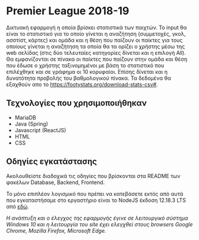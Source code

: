 # Premier League 2018-19

Δικτυακή εφαρμογή η οποία βρίσκει στατιστικά των παιχτών. Το input θα είναι το στατιστικό για το οποίο γίνεται η αναζήτηση (συμμετοχές, γκολ, ασστίστ, κάρτες) και ομάδα και η θέση που παίζουν οι παίκτες για τους οποίους γίνεται η αναζήτηση τα οποία θα τα ορίζει ο χρήστης μέσω της web σελίδας (στις δύο τελευταίες κατηγορίες δίνεται και η επιλογή All). Θα εμφανίζονται σε πίνακα οι παίκτες που παίζουν στην ομάδα και θέση που έδωσε ο χρήστης ταξινομημένοι με βάση το στατιστικό που επιλέχθηκε και σε γράφημα οι 10 κορυφαίοι. Επίσης δίνεται και η δυνατότητα προβολής του βαθμολογικού πίνακα. Τα δεδομένα θα εξαχθούν απο το https://footystats.org/download-stats-csv#.

## Τεχνολογίες που χρησιμοποιήθηκαν
* MariaDB
* Java (Spring)
* Javascript (ReactJS)
* HTML
* CSS

## Οδηγίες εγκατάστασης

Ακολουθείστε διαδοχικά τις οδηγίες που βρίσκονται στα README των φακέλων Database, Backend, Frontend.

Το μόνο επιπλέον λογισμικό που πρέπει να κατεβάσετε εκτός από αυτά που εγκαταστήσαμε στο εργαστήριο είναι το NodeJS έκδοση 12.18.3 LTS από [εδώ](https://nodejs.org/en/).

_Η ανάπτυξη και ο έλεγχος της εφαρμογής έγινε σε λειτουργικό σύστημα Windows 10 και η λειτουργία του site έχει ελεγχθεί στους browsers Google Chrome, Mozilla Firefox, Microsoft Edge._
